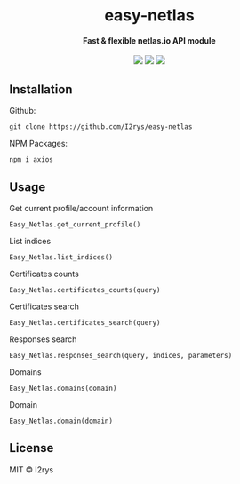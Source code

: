 <h1 align="center">easy-netlas</h1>
<h4 align="center">Fast & flexible netlas.io API module</h4>
<p align="center">
	<a href="https://github.com/I2rys/easy-netlas/blob/main/LICENSE"><img src="https://img.shields.io/github/license/I2rys/easy-netlas?style=flat-square"></img></a>
	<a href="https://github.com/I2rys/easy-netlas/issues"><img src="https://img.shields.io/github/issues/I2rys/easy-netlas.svg"></img></a>
	<a href="https://nodejs.org/"><img src="https://img.shields.io/badge/-Nodejs-green?style=flat-square&logo=Node.js"></img></a>
</p>


## Installation
Github:

    git clone https://github.com/I2rys/easy-netlas

NPM Packages:

    npm i axios
    
## Usage
Get current profile/account information
```
Easy_Netlas.get_current_profile()
```

List indices
```
Easy_Netlas.list_indices()
```

Certificates counts
```
Easy_Netlas.certificates_counts(query)
```

Certificates search
```
Easy_Netlas.certificates_search(query)
```

Responses search
```
Easy_Netlas.responses_search(query, indices, parameters)
```

Domains
```
Easy_Netlas.domains(domain)
```

Domain
```
Easy_Netlas.domain(domain)
```

## License
MIT © I2rys
